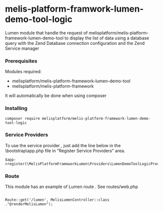 # melis-platform-framwork-lumen-demo-tool-logic

Lumen module that handle the request of melisplatform/melis-platform-framework-lumen-demo-tool to display the list of data using a database query with the Zend Database connection configuration and the Zend Service manager

### Prerequisites

Modules required:

- melisplatform/melis-platform-framework-lumen-demo-tool
- melisplatform/melis-platform-framework

It will automatically be done when using composer

### Installing

```
composer require melisplatform/melis-platform-framework-lumen-demo-tool-logic
```

### Service Providers

To use the service provider , just add the line below in the \bootstrap\app.php file in "Register Service Providers" area.
```
$app->register(\MelisPlatformFrameworkLumen\Providers\LumenDemoToolLogicProvider::class)
```



### Route

This module has an example of Lumen route . See routes/web.php

```

Route::get('/lumen', MelisLumenController::class ."@renderMelisLumen");
```

